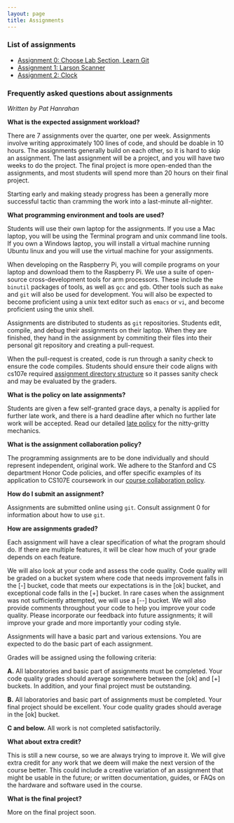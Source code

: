 ```yaml
---
layout: page
title: Assignments
---
```


### List of assignments

- [Assignment 0: Choose Lab Section, Learn Git](assign0)
- [Assignment 1: Larson Scanner](assign1)
- [Assignment 2: Clock](assign2)

### Frequently asked questions about assignments

*Written by Pat Hanrahan*

**What is the expected assignment workload?**

There are 7 assignments over the quarter, one per week.
Assignments involve writing approximately 100 lines of code,
and should be doable in 10 hours.
The assignments generally build on each other,
so it is hard to skip an assignment.
The last assignment will be a project, 
and you will have two weeks to do the project. 
The final project is more open-ended than the assignments,
and most students will spend more than 20 hours on their final project.

Starting early and making steady progress has been a generally more successful tactic than cramming the work into a last-minute all-nighter.

**What programming environment and tools are used?**

Students will use their own laptop for the assignments.
If you use a Mac laptop,
you will be using the Terminal program and unix command line tools.
If you own a Windows laptop,
you will install a virtual machine running Ubuntu linux 
and you will use the virtual machine for your assignments.

When developing on the Raspberry Pi,
you will compile programs on your laptop and download them to the Raspberry Pi.
We use a suite of open-source cross-development tools for arm processors.
These include the `binutil` packages of tools,
as well as `gcc` and `gdb`.
Other tools such as `make` and `git` will also be used for development.
You will also be expected to become proficient using 
a unix text editor such as `emacs` or `vi`,
and become proficient using the unix shell.

Assignments are distributed to students as `git` repositories.
Students edit, compile, and debug their assignments on their laptop.
When they are finished, 
they hand in the assignment by commiting their files 
into their personal git repository 
and creating a pull-request.

When the pull-request is created, code is run through a sanity check 
to ensure the code compiles. Students should ensure their code aligns with 
cs107e required [assignment directory structure](dir_structure) so it 
passes sanity check and may be evaluated by the graders.

**What is the policy on late assignments?**

Students are given a few self-granted grace days, a penalty is applied for
further late work, and there is a hard deadline after which no further late
work will be accepted. Read our detailed [late policy](/policies/#late-policy)
for the nitty-gritty mechanics.

**What is the assignment collaboration policy?**

The programming assignments are to be done individually and should represent
independent, original work. We adhere to the Stanford and CS department Honor
Code policies, and offer specific examples of its application to CS107E
coursework in our [course collaboration
policy](/policies/#collaboration-policy).

**How do I submit an assignment?**

Assignments are submitted online using `git`. 
Consult assignment 0 for information about how to use `git`.

**How are assignments graded?**

Each assignment will have a clear specification of what the program should do.
If there are multiple features, 
it will be clear how much of your grade depends on each feature.

We will also look at your code and assess the code quality.
Code quality will be graded on a bucket system where code that needs 
improvement falls in the [-] bucket, code that meets our expectations is in the 
[ok] bucket, and exceptional code falls in the [+] bucket.
In rare cases when the assignment was not sufficiently attempted, 
we will use a [--] bucket. We will also provide comments throughout your code 
to help you improve your code quality.
Please incorporate our feedback into future assignments;
it will improve your grade and more importantly your coding style.

Assignments will have a basic part and various extensions. 
You are expected to do the basic part of each assignment.

Grades will be assigned using the following criteria:

**A.** All laboratories and basic part of assignments must be completed.
Your code quality grades should average somewhere 
between the [ok] and [+] buckets.
In addition, and your final project must be outstanding.

**B.** All laboratories and basic part of assignments must be completed.
Your final project should be excellent.
Your code quality grades should average in the [ok] bucket.

**C and below.** All work is not completed satisfactorily.


**What about extra credit?**

This is still a new course, so we are always trying to improve it.
We will give extra credit for any work that we deem will make the next version
of the course better. This could include a creative variation of
an assignment that might be usable in the future; or written documentation,
guides, or FAQs on the hardware and software used in the course.

**What is the final project?**

More on the final project soon.

